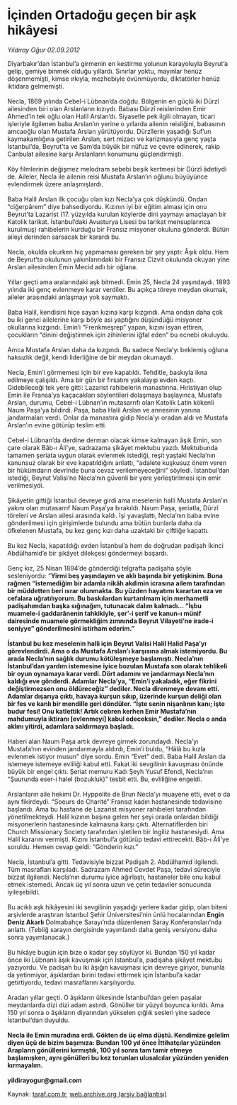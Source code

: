 # İçinden Ortadoğu geçen bir aşk hikâyesi

*Yıldıray Oğur 02.09.2012*

<div class="yazi">Diyarbakır’dan İstanbul’a girmenin en kestirme yolunun karayoluyla Beyrut’a gelip, gemiye binmek olduğu yıllardı. Sınırlar yoktu, mayınlar henüz döşenmemişti, kimse ırkıyla, mezhebiyle övünmüyordu, diktatörler henüz iktidara gelmemişti. <br/><br/>Necla, 1869 yılında Cebel-i Lübnan’da doğdu. Bölgenin en güçlü iki Dürzî ailesinden biri olan Arslanların kızıydı. Babası Dürzî reislerinden Emir Ahmed’in tek oğlu olan Halil Arslan’dı. Siyasetle pek ilgili olmayan, ticari işleriyle ilgilenen baba Arslan’ın yerine o yıllarda ailenin reisliğini, babasının amcaoğlu olan Mustafa Arslan yürütüyordu. Dürzîlerin yaşadığı Şuf’un kaymakamlığına getirilen Arslan, sert mizacı ve karizmasıyla genç yaşta İstanbul’da, Beyrut’ta ve Şam’da büyük bir nüfuz ve çevre edinerek, rakip Canbulat ailesine karşı Arslanların konumunu güçlendirmişti. <br/><br/>Köy filmlerinin değişmez melodram sebebi beşik kertmesi bir Dürzî âdetiydi de. Aileler, Necla ile ailenin reisi Mustafa Arslan’ın oğlunu büyüyünce evlendirmek üzere anlaşmışlardı. <br/><br/>Baba Halil Arslan ilk çocuğu olan kızı Necla’ya çok düşkündü. Ondan “ciğerpârem” diye bahsediyordu. Kızının iyi bir eğitim alması için onu Beyrut’ta Lazarist (17. yüzyılda kurulan köylerde dini yaymayı amaçlayan bir Katolik tarikat. İstanbul’daki Avusturya Lisesi bu tarikat mensuplarınca kurulmuş) rahibelerin kurduğu bir Fransız misyoner okuluna gönderdi. Bütün aileyi derinden sarsacak bir karardı bu. <br/><br/>Necla, okulda okurken hiç yapmaması gereken bir şey yaptı: Âşık oldu. Hem de Beyrut’ta okulunun yakınlarındaki bir Fransız Cizvit okulunda okuyan yine Arslan ailesinden Emin Mecid adlı bir oğlana. <br/><br/>Yıllar geçti ama aralarındaki aşk bitmedi. Emin 25, Necla 24 yaşındaydı. 1893 yılında iki genç evlenmeye karar verdiler. Bu açıkça töreye meydan okumak, aileler arasındaki anlaşmayı yok saymaktı. <br/><br/>Baba Halil, kendisini hiçe sayan kızına karşı kızgındı. Ama ondan daha çok bu iki genci ailelerine karşı böyle asi yaptığını düşündüğü misyoner okullarına kızgındı. Emin’i “Frenkmeşrep” yapan, kızını isyan ettiren, çocukların “dinini değiştirmek için zihinlerini iğfal eden” bu ecnebi okuluydu. <br/><br/>Amca Mustafa Arslan daha da kızgındı. Bu sadece Necla’yı beklemiş oğluna haksızlık değil, kendi liderliğine de bir meydan okumaydı. <br/><br/>Necla, Emin’i görmemesi için bir eve kapatıldı. Tehditle, baskıyla ikna edilmeye çalışıldı. Ama bir gün bir fırsatını yakalayıp evden kaçtı. Gidebileceği tek yere gitti: Lazarist rahibelerin manastırına. Hıristiyan olup Emin ile Fransa’ya kaçacakları söylentileri dolaşmaya başlayınca, Mustafa Arslan, durumu, Cebel-i Lübnan’ın mutasarrıfı olan Katolik Latin kökenli Naum Paşa’ya bildirdi. Paşa, baba Halil Arslan ve annesinin yanına jandarmaları verdi. Onlar da manastıra gidip Necla’yı oradan aldı ve Mustafa Arslan’ın evine götürüp teslim etti. <br/><br/>Cebel-i Lübnan’da derdine derman olacak kimse kalmayan âşık Emin, son çare olarak Bâb-ı Âli’ye, sadrazama şikâyet mektubu yazdı. Mektubunda tamamen şeriata uygun olarak evlenmek istediği, reşit yaştaki Necla’nın kanunsuz olarak bir eve kapatıldığını anlattı, “adalete kuşkusuz önem veren bir hükümdarın devrinde buna cevaz verilemeyeceğini” söyledi. İstanbul’dan istediği, Beyrut Valisi’ne Necla’nın güvenli bir yere yerleştirilmesi için emir verilmesiydi. <br/><br/>Şikâyetin gittiği İstanbul devreye girdi ama meselenin halli Mustafa Arslan’ın yakını olan mutasarrıf Naum Paşa’ya bırakıldı. Naum Paşa, şeriatla, Dürzî töreleri ve Arslan ailesi arasında kaldı. İşi yavaşlattı, Necla’nın baba evine gönderilmesi için girişimlerde bulundu ama bütün bunlarla daha da öfkelenen Mustafa, bu kez genç kızı daha uzaktaki bir çiftliğe kapattı. <br/><br/>Bu kez Necla, kapatıldığı evden İstanbul’a hem de doğrudan padişah İkinci Abdülhamid’e bir şikâyet dilekçesi göndermeyi başardı. <br/><br/>Genç kız, 25 Nisan 1894’de gönderdiği telgrafta padişaha şöyle sesleniyordu: “<b>Yirmi beş yaşındayım ve aklı başında bir yetişkinim. Buna rağmen “istemediğim bir adamla nikâh akdimin icrasına ailem tarafından bir müddetten beri ısrar olunmakta. Bu yüzden hayatımı karartan eza ve cefalara uğratılıyorum. Bu baskılardan kurtarılmam için merhametli padişahımdan başka sığınağım, tutunacak dalım kalmadı... “İşbu muamele-i gaddarânenin tahkikiyle, şer’-i şerif ve kanun-ı münif dairesinde muamele görmekliğim zımnında Beyrut Vilayeti’ne irade-i seniyye” gönderilmesini istirham ederim.”<br/><br/></b><b>İstanbul bu kez meselenin halli için Beyrut Valisi Halil Halid Paşa’yı görevlendirdi. Ama o da Mustafa Arslan’ı karşısına almak istemiyordu. Bu arada Necla’nın sağlık durumu kötüleşmeye başlamıştı. Necla’nın İstanbul’dan yardım istemesine iyice bozulan Mustafa son olarak tehlikeli bir oyun oynamaya karar verdi. Dört adamını ve jandarmayı Necla’nın kaldığı eve gönderdi. Adamlar Necla’ya, “Emin’i yakaladık, eğer fikrini değiştirmezsen onu öldüreceğiz” dediler. Necla direnmeye devam etti. Adamlar dışarıya çıktı, havaya kurşun sıkıp, üzerinde kurşun deliği olan bir fes ve kanlı bir mendille geri döndüler. “İşte senin nişanlının kanı; işte budur fesi! Onu katlettik! Artık cebren kerhen Emir Mustafa’nın mahdumuyla iktiranı [evlenmeyi] kabul edeceksin,” dediler. Necla o anda aklını yitirdi, adamlara saldırmaya başladı. </b><br/><br/>Haberi alan Naum Paşa artık devreye girmek zorundaydı. Necla’yı Mustafa’nın evinden jandarmayla aldırdı, Emin’i buldu, “Hâlâ bu kızla evlenmek istiyor musun” diye sordu. Emin “Evet” dedi. Baba Halil Arslan da istemeye istemeye evliliği kabul etti. Fakat iki sevgilinin kavuşması önünde büyük bir engel çıktı. Şeriat memuru Kadı Şeyh Yusuf Efendi, Necla’nın “Şuurunda eser-i halel (bozukluk)” tesbit etti. Bu, evliliğine engeldi. <br/><br/>Arslanların aile hekimi Dr. Hyppolite de Brun Necla’yı muayene etti, evet o da aynı fikirdeydi. “Soeurs de Charité” Fransız kadın hastanesinde tedavisine başlandı. Ama bu hastane de Lazarist misyoner rahibeleri tarafından yönetilmekteydi. Halil kızının başına gelen her şeyi orada onlardan bildiği misyonerlerin hastanesinde kalmasına karşı çıktı. Alternatiflerden biri Church Missionary Society tarafından işletilen bir İngiliz hastanesiydi. Ama Halil kararını vermişti. Kızını İstanbul’a götürüp tedavi ettirecekti. Bâb-ı Âli’ye soruldu. Hemen cevap geldi: “Gönderin kızı.” <br/><br/>Necla, İstanbul’a gitti. Tedavisiyle bizzat Padişah 2. Abdülhamid ilgilendi. Tüm masrafları karşıladı. Sadrazam Ahmed Cevdet Paşa, tedavi süreciyle bizzat ilgilendi. Necla’nın durumu iyice ağırlaştı, hastaneler bile onu kabul etmek istemedi. Ancak üç yıl sonra uzun ve çetin tedaviler sonucunda iyileşebildi. <br/><br/>Bu acıklı aşk hikâyesini iki sevgilinin yaşadığı yerlere kadar gidip, olan biteni arşivlerde araştıran İstanbul Şehir Üniversitesi’nin ünlü hocalarından <b>Engin Deniz Akarlı</b> Dolmabahçe Sarayı’nda düzenlenen Saray Konferansları’nda anlattı. (Tebliğ sarayın dergisinde yayımlandı daha geniş versiyonu daha sonra yayımlanacak.) <br/><br/>Bu hikâye bugün için bize o kadar şey söylüyor ki. Bundan 150 yıl kadar önce iki Lübnanlı âşık kavuşmak için İstanbul’a, padişaha şikâyet mektubu yazıyordu. Ve padişah bu iki âşığın kavuşması için devreye giriyor, bununla da yetinmiyor, âşıklardan birini tedavi ettirmek için İstanbul’a kadar getirtiyordu, tedavi masraflarını karşılıyordu. <br/><br/>Aradan yıllar geçti. O âşıkların ülkesinde İstanbul’dan gelen paşalar meydanlarda dizi dizi adam astırdı. Gönüller bir yüzyıl boyunca kırıldı. Ama 150 yıl sonra o âşıkların diyarından yükselen çığlık sesleri yine sadece İstanbul’dan duyuldu.<br/><br/><b>Necla ile Emin muradına erdi. Gökten de üç elma düştü. Kendimize gelelim diyen üçü de bizim başımıza: Bundan 100 yıl önce İttihatçılar yüzünden Arapların gönüllerini kırmıştık, 100 yıl sonra tam tamir etmeye başlamışken, aynı gönülleri bu kez torunları ulusalcılar yüzünden yeniden kırmayalım.<br/><br/></b><b>yildirayogur@gmail.com</b>
</div>

Kaynak: [taraf.com.tr](http://www.taraf.com.tr/yildiray-ogur/makale-icinden-ortadogu-gecen-bir-ask-hikayesi.htm), [web.archive.org (arşiv bağlantısı)](http://web.archive.org/web/20130709153546/http://www.taraf.com.tr/yildiray-ogur/makale-icinden-ortadogu-gecen-bir-ask-hikayesi.htm)
